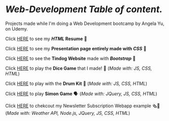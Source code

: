 # _Web-Development Table of content._
Projects made while I'm doing a Web Development bootcamp by Angela Yu, on Udemy.

Click [HERE](https://emanuelrodriguezbedeman.github.io/Web-Development/HTML%20Resume/index.html) to see my **_HTML_ Resume** 📄

Click [HERE](https://emanuelrodriguezbedeman.github.io/Web-Development/CSS%20Presentation/index.html) to see my **Presentation page entirely made with _CSS_** 🎨

Click [HERE](https://emanuelrodriguezbedeman.github.io/Web-Development/Tindog%20Bootstrap%205/index.html) to see the **Tindog Website** made with **_Bootstrap_** 🐶

Click [HERE](https://emanuelrodriguezbedeman.github.io/Web-Development/Dice%20Game/dice.html) to play the **Dice Game** that I made! 🎲 (_Made with: JS, CSS, HTML_)

Click [HERE](https://emanuelrodriguezbedeman.github.io/Web-Development/Drum%20kit/index.html) to play with the **Drum Kit** 🥁 (_Made with: JS, CSS, HTML_)

Click [HERE](https://emanuelrodriguezbedeman.github.io/Web-Development/Simon%20Game/index.html) to play **Simon Game** 🗣 (_Made with: JQuery, JS, CSS, HTML_)

Click [HERE](https://young-spire-67107.herokuapp.com/) to chekcout my Newsletter Subscription Webapp example 🗞📰 (_Made with: Weather API, Node.js, JQuery, JS, CSS, HTML_)
